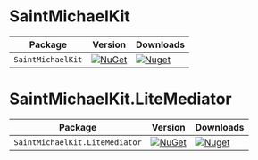 ﻿# SaintMichaelKit

| Package                 | Version                                                                                                | Downloads |
|-------------------------|--------------------------------------------------------------------------------------------------------| ----- |
| `SaintMichaelKit` | [![NuGet](https://img.shields.io/nuget/v/SaintMichaelKit.svg)](https://nuget.org/packages/SaintMichaelKit) | [![Nuget](https://img.shields.io/nuget/dt/SaintMichaelKit.svg)](https://nuget.org/packages/SaintMichaelKit) |

# SaintMichaelKit.LiteMediator

| Package                 | Version                                                                                                | Downloads |
|-------------------------|--------------------------------------------------------------------------------------------------------| ----- |
| `SaintMichaelKit.LiteMediator` | [![NuGet](https://img.shields.io/nuget/v/SaintMichaelKit.LiteMediator.svg)](https://nuget.org/packages/SaintMichaelKit.LiteMediator) | [![Nuget](https://img.shields.io/nuget/dt/SaintMichaelKit.LiteMediator.svg)](https://nuget.org/packages/SaintMichaelKit.LiteMediator) |